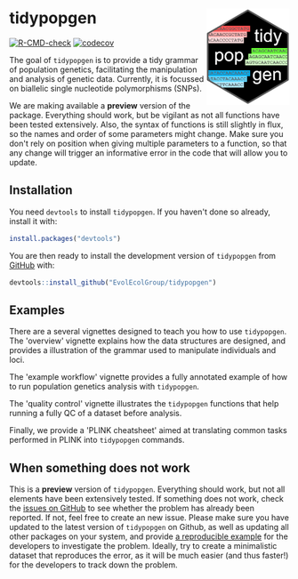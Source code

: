 # tidypopgen <img src="./man/figures/logo.png" align="right" width="150"/>

<!-- badges: start -->
[![R-CMD-check](https://github.com/EvolEcolGroup/tidypopgen/actions/workflows/R-CMD-check.yaml/badge.svg)](https://github.com/EvolEcolGroup/tidypopgen/actions/workflows/R-CMD-check.yaml)
[![codecov](https://codecov.io/gh/EvolEcolGroup/tidypopgen/branch/main/graph/badge.svg?token=KLOzxJoLBO)](https://app.codecov.io/gh/EvolEcolGroup/tidypopgen)
<!-- badges: end -->

The goal of `tidypopgen` is to provide a tidy grammar of population genetics, facilitating 
the manipulation and analysis of genetic data. Currently, it is focussed on biallelic single nucleotide
polymorphisms (SNPs).

We are making available a **preview** version of the package. Everything should work,
but be vigilant as not all functions have been tested extensively. Also, the syntax of
functions is still slightly in flux, so the names and order of some parameters might
change. Make sure you don't rely on position when giving multiple parameters to
a function, so that any change will trigger an informative error in the code that 
will allow you to update.

## Installation

You need `devtools` to install `tidypopgen`. If you haven't done so already, install it with:
``` r
install.packages("devtools")
```

You are then ready to install the development version of `tidypopgen` from [GitHub](https://github.com/) with:
``` r
devtools::install_github("EvolEcolGroup/tidypopgen")
```

## Examples

There are a several vignettes designed to teach you how to use `tidypopgen`. 
The
'overview' vignette explains how the data structures are designed, and provides a illustration
of the grammar used to manipulate individuals and loci. 

The 'example workflow' vignette provides a fully annotated example of how to 
run population genetics analysis with `tidypopgen`.

The 'quality control' vignette illustrates the `tidypopgen` functions that help
running a fully QC of a dataset before analysis.

Finally, we provide a 'PLINK cheatsheet' aimed at translating common tasks
performed in PLINK into `tidypopgen` commands.

## When something does not work

This is a **preview** version of `tidypopgen`. Everything should work, but not all
elements have been extensively tested. If something does not work, check the [issues on
GitHub](https://github.com/EvolEcolGroup/tidypopgen/issues) to see whether
the problem has already been reported. If not, feel free to create an
new issue. Please make sure you have updated to the latest version of
`tidypopgen` on Github, as well as updating all other packages on your
system, and provide [a reproducible
example](https://reprex.tidyverse.org/)
for the developers to investigate the problem. Ideally, try to create a minimalistic
dataset that reproduces the error, as it will be much easier (and thus faster!)
for the developers to track down the problem. 
